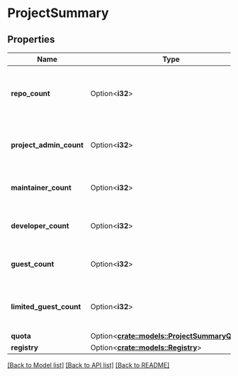 # ProjectSummary

## Properties

Name | Type | Description | Notes
------------ | ------------- | ------------- | -------------
**repo_count** | Option<**i32**> | The number of the repositories under this project. | [optional]
**project_admin_count** | Option<**i32**> | The total number of project admin members. | [optional]
**maintainer_count** | Option<**i32**> | The total number of maintainer members. | [optional]
**developer_count** | Option<**i32**> | The total number of developer members. | [optional]
**guest_count** | Option<**i32**> | The total number of guest members. | [optional]
**limited_guest_count** | Option<**i32**> | The total number of limited guest members. | [optional]
**quota** | Option<[**crate::models::ProjectSummaryQuota**](ProjectSummaryQuota.md)> |  | [optional]
**registry** | Option<[**crate::models::Registry**](Registry.md)> |  | [optional]

[[Back to Model list]](../README.md#documentation-for-models) [[Back to API list]](../README.md#documentation-for-api-endpoints) [[Back to README]](../README.md)


